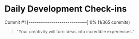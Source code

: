 # Daily Development Check-ins

Commit #1
[------------------------------] 0% (1/365 commits)

> "Your creativity will turn ideas into incredible experiences."